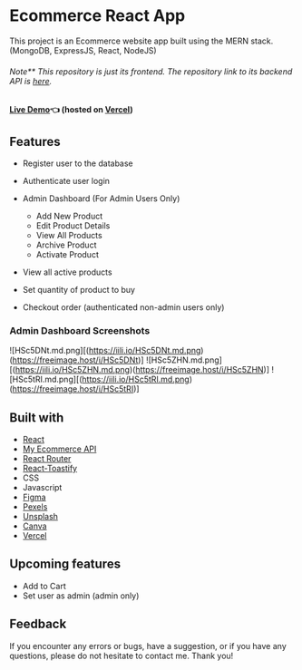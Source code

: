 # Ecommerce React App

This project is an Ecommerce website app built using the MERN stack. (MongoDB, ExpressJS, React, NodeJS)
###### Note** This repository is just its frontend. The repository link to its backend API is [here](https://github.com/GITvoren/ecommerce-api).

#### [Live Demo](https://detour-ecommerce.vercel.app/):point_left: (hosted on [Vercel](https://vercel.com/))






## Features
- Register user to the database
- Authenticate user login

- Admin Dashboard (For Admin Users Only)
  - Add New Product
  - Edit Product Details
  - View All Products
  - Archive Product
  - Activate Product
  
- View all active products
- Set quantity of product to buy
- Checkout order (authenticated non-admin users only)

### Admin Dashboard Screenshots
![HSc5DNt.md.png][(https://iili.io/HSc5DNt.md.png)(https://freeimage.host/i/HSc5DNt)]
![HSc5ZHN.md.png][(https://iili.io/HSc5ZHN.md.png)(https://freeimage.host/i/HSc5ZHN)]
![HSc5tRI.md.png][(https://iili.io/HSc5tRI.md.png)(https://freeimage.host/i/HSc5tRI)]

## Built with


- [React](https://reactjs.org/)
- [My Ecommerce API](https://github.com/GITvoren/ecommerce-api)
- [React Router](https://reactrouter.com/)
- [React-Toastify](https://www.npmjs.com/package/react-toastify)
- CSS
- Javascript
- [Figma](https://figma.com/)
- [Pexels](https://www.pexels.com/)
- [Unsplash](https://unsplash.com/)
- [Canva](https://www.canva.com/en_ph/)
- [Vercel](https://vercel.com/)


## Upcoming features
- Add to Cart
- Set user as admin (admin only)

## Feedback
If you encounter any errors or bugs, have a suggestion, or if you have any questions, please do not hesitate to contact me. Thank you!

